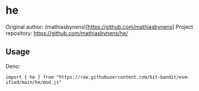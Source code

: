 # he

Original author: (mathiasbynens)[https://github.com/mathiasbynens] Project
repository: https://github.com/mathiasbynens/he/

## Usage

Deno:

```
import { he } from "https://raw.githubusercontent.com/bit-bandit/esm-ified/main/he/mod.js"
```

